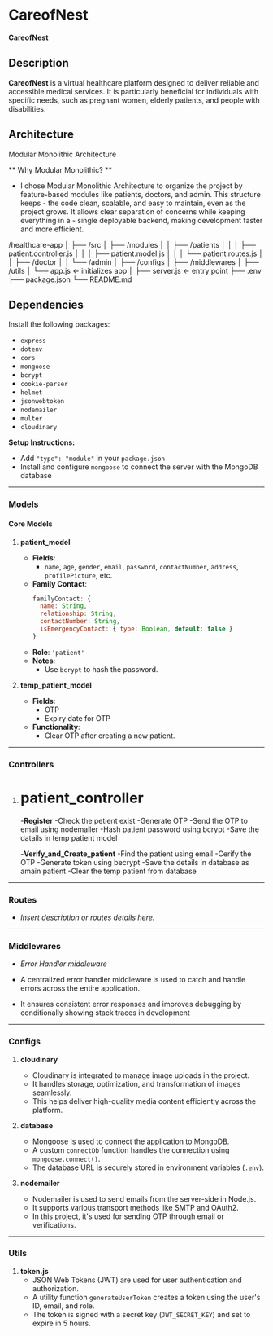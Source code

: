 # CareofNest

**CareofNest**

## Description

**CareofNest** is a virtual healthcare platform designed to deliver reliable and accessible medical services. It is particularly beneficial for individuals with specific needs, such as pregnant women, elderly patients, and people with disabilities.

## Architecture

Modular Monolithic Architecture

** Why Modular Monolithic? **

- I chose Modular Monolithic Architecture to organize the project by feature-based modules like patients, doctors, and admin. This structure keeps - the code clean, scalable, and easy to maintain, even as the project grows. It allows clear separation of concerns while keeping everything in a - single deployable backend, making development faster and more efficient.

/healthcare-app
│
├── /src
│ ├── /modules
│ │ ├── /patients
│ │ │ ├── patient.controller.js
│ │ │ ├── patient.model.js
│ │ │ └── patient.routes.js
│ │ ├── /doctor
│ │ └── /admin
│ ├── /configs
│ ├── /middlewares
│ ├── /utils
│ └── app.js ← initializes app
│
├── server.js ← entry point
├── .env
├── package.json
└── README.md

## Dependencies

Install the following packages:

- `express`
- `dotenv`
- `cors`
- `mongoose`
- `bcrypt`
- `cookie-parser`
- `helmet`
- `jsonwebtoken`
- `nodemailer`
- `multer`
- `cloudinary`

**Setup Instructions:**

- Add `"type": "module"` in your `package.json`
- Install and configure `mongoose` to connect the server with the MongoDB database

---

### **Models**

#### **Core Models**

1. **patient_model**

   - **Fields**:
     - `name`, `age`, `gender`, `email`, `password`, `contactNumber`, `address`, `profilePicture`, etc.
   - **Family Contact**:
     ```js
     familyContact: {
       name: String,
       relationship: String,
       contactNumber: String,
       isEmergencyContact: { type: Boolean, default: false }
     }
     ```
   - **Role**: `'patient'`
   - **Notes**:
     - Use `bcrypt` to hash the password.

2. **temp_patient_model**
   - **Fields**:
     - OTP
     - Expiry date for OTP
   - **Functionality**:
     - Clear OTP after creating a new patient.

---

### **Controllers**

1. # **patient_controller**

   -**Register**
   -Check the petient exist
   -Generate OTP
   -Send the OTP to email using nodemailer
   -Hash patient password using bcrypt
   -Save the datails in temp patient model

   -**Verify_and_Create_patient**
   -Find the patient using email
   -Cerify the OTP
   -Generate token using becrypt
   -Save the details in database as amain patient
   -Clear the temp patient from database

---

### **Routes**

- _Insert description or routes details here._

---

### **Middlewares**

- _Error Handler middleware_

- A centralized error handler middleware is used to catch and handle errors across the entire application.
- It ensures consistent error responses and improves debugging by conditionally showing stack traces in development

---

### **Configs**

1. **cloudinary**

   - Cloudinary is integrated to manage image uploads in the project.
   - It handles storage, optimization, and transformation of images seamlessly.
   - This helps deliver high-quality media content efficiently across the platform.

2. **database**

   - Mongoose is used to connect the application to MongoDB.
   - A custom `connectDb` function handles the connection using `mongoose.connect()`.
   - The database URL is securely stored in environment variables (`.env`).

3. **nodemailer**
   - Nodemailer is used to send emails from the server-side in Node.js.
   - It supports various transport methods like SMTP and OAuth2.
   - In this project, it's used for sending OTP through email or verifications.

---

### **Utils**

1. **token.js**
   - JSON Web Tokens (JWT) are used for user authentication and authorization.
   - A utility function `generateUserToken` creates a token using the user's ID, email, and role.
   - The token is signed with a secret key (`JWT_SECRET_KEY`) and set to expire in 5 hours.
